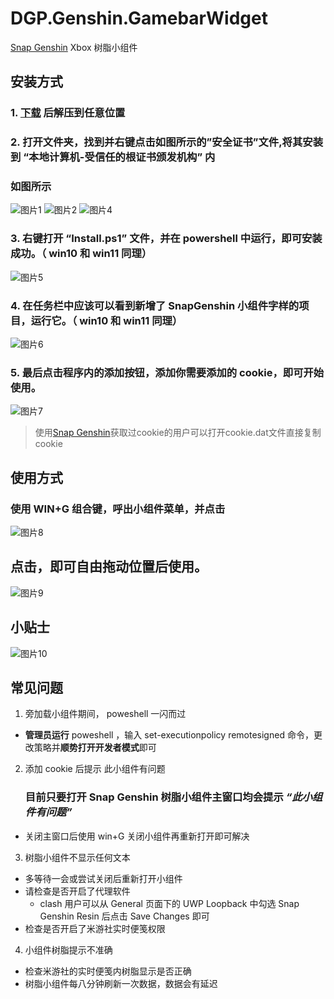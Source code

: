 # DGP.Genshin.GamebarWidget
[Snap Genshin](https://github.com/DGP-Studio/Snap.Genshin) Xbox 树脂小组件

## 安装方式
### 1. [下载](https://github.com/DGP-Studio/DGP.Genshin.GamebarWidget/releases) 后解压到任意位置
### 2. 打开文件夹，找到并右键点击如图所示的”安全证书”文件,将其安装到 “本地计算机-受信任的根证书颁发机构” 内
### 如图所示

 ![图片1](https://user-images.githubusercontent.com/52618207/155873173-0000ce31-adce-40dd-827e-51627c53badd.png)
 ![图片2](https://user-images.githubusercontent.com/52618207/155873209-c86df2c4-d240-43b8-a346-db9d004f1104.png)
 ![图片4](https://user-images.githubusercontent.com/52618207/155873397-911e7042-e626-4cd5-962c-64d0ba702b5a.png)
 
### 3. 右键打开 “Install.ps1” 文件，并在 powershell 中运行，即可安装成功。（ win10 和 win11 同理）

 ![图片5](https://user-images.githubusercontent.com/52618207/155873441-ae5caa20-1fb9-4c07-8d46-5c304052cbe8.png)
 
### 4. 在任务栏中应该可以看到新增了 SnapGenshin 小组件字样的项目，运行它。（ win10 和 win11 同理）

 ![图片6](https://user-images.githubusercontent.com/52618207/155873449-926ed83f-5348-4841-91a7-8b80ead24e60.png)

### 5. 最后点击程序内的添加按钮，添加你需要添加的 cookie，即可开始使用。

 ![图片7](https://user-images.githubusercontent.com/52618207/155873480-d8a1392c-162e-45fe-b7ea-49d3ecf2b6c0.png)
 
>使用[Snap Genshin](https://github.com/DGP-Studio/Snap.Genshin)获取过cookie的用户可以打开cookie.dat文件直接复制cookie

## 使用方式
### 使用 WIN+G 组合键，呼出小组件菜单，并点击
![图片8](https://user-images.githubusercontent.com/52618207/155873697-9a0095a8-ad16-42ed-b96e-451ae442944c.png)

## 点击，即可自由拖动位置后使用。

![图片9](https://user-images.githubusercontent.com/52618207/155873753-bc741026-e245-49e1-9d2f-ba82d0b353b9.png)
## 小贴士
![图片10](https://user-images.githubusercontent.com/52618207/155873824-1ffd4de3-d7c2-45f0-b8e9-60c1c1fd2984.png)

## 常见问题
1. 旁加载小组件期间， poweshell 一闪而过
 - **管理员运行** poweshell ，输入 set-executionpolicy remotesigned 命令，更改策略并**顺势打开开发者模式**即可

2. 添加 cookie 后提示 此小组件有问题
   ### **目前只要打开 Snap Genshin 树脂小组件主窗口均会提示 _“此小组件有问题”_**
 - 关闭主窗口后使用 win+G 关闭小组件再重新打开即可解决
 
3. 树脂小组件不显示任何文本
 - 多等待一会或尝试关闭后重新打开小组件
 - 请检查是否开启了代理软件
   - clash 用户可以从 General 页面下的 UWP Loopback 中勾选 Snap Genshin Resin 后点击 Save Changes 即可
 - 检查是否开启了米游社实时便笺权限 
4. 小组件树脂提示不准确
 - 检查米游社的实时便笺内树脂显示是否正确
 - 树脂小组件每八分钟刷新一次数据，数据会有延迟
